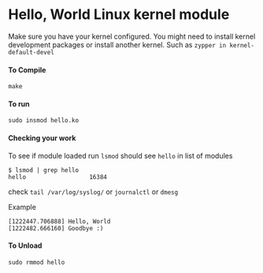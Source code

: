 # Hello, World Linux kernel module

Make sure you have your kernel configured. You might need to install kernel development packages or install another kernel.
Such as `zypper in kernel-default-devel`

#### To Compile
`make`

#### To run
`sudo insmod hello.ko`

#### Checking your work

To see if module loaded run `lsmod`
should see `hello` in list of modules
```
$ lsmod | grep hello
hello                  16384  
```

check `tail /var/log/syslog/` or `journalctl` or `dmesg`

Example
```
[1222447.706888] Hello, World
[1222482.666160] Goodbye :)
```

#### To Unload
`sudo rmmod hello`
